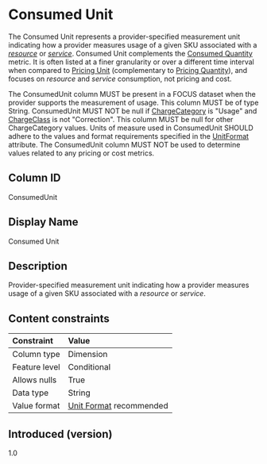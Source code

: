 # Consumed Unit

The Consumed Unit represents a provider-specified measurement unit indicating how a provider measures usage of a given SKU associated with a [*resource*](#glossary:resource) or [*service*](#glossary:service). Consumed Unit complements the [Consumed Quantity](#consumedquantity) metric. It is often listed at a finer granularity or over a different time interval when compared to [Pricing Unit](#pricingunit) (complementary to [Pricing Quantity](#pricingquantity)), and focuses on *resource* and *service* consumption, not pricing and cost.

The ConsumedUnit column MUST be present in a FOCUS dataset when the provider supports the measurement of usage. This column MUST be of type String. ConsumedUnit MUST NOT be null if [ChargeCategory](#chargecategory) is "Usage" and [ChargeClass](#chargeclass) is not "Correction". This column MUST be null for other ChargeCategory values. Units of measure used in ConsumedUnit SHOULD adhere to the values and format requirements specified in the [UnitFormat](#unitformat) attribute. The ConsumedUnit column MUST NOT be used to determine values related to any pricing or cost metrics.

## Column ID

ConsumedUnit

## Display Name

Consumed Unit

## Description

Provider-specified measurement unit indicating how a provider measures usage of a given SKU associated with a *resource* or *service*.

## Content constraints

|    Constraint   |      Value      |
|:----------------|:----------------|
| Column type     | Dimension       |
| Feature level   | Conditional     |
| Allows nulls    | True            |
| Data type       | String          |
| Value format    | [Unit Format](#unitformat) recommended |

## Introduced (version)

1.0
